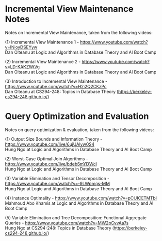 # Incremental View Maintenance Notes  
Notes on Incremental View Maintenance, taken from the following videos:  

(1) Incremental View Maintenance 1 - https://www.youtube.com/watch?v=lNioyDSEYyw  
    Dan Olteanu at Logic and Algorithms in Database Theory and AI Boot Camp

(2) Incremental View Maintenance 2 - https://www.youtube.com/watch?v=LD-KAKZWtVg  
    Dan Olteanu at Logic and Algorithms in Database Theory and AI Boot Camp

(3) Introduction to Incremental View Maintenance - https://www.youtube.com/watch?v=H2i2Q2CKzPc  
    Dan Olteanu at CS294-248: Topics in Database Theory (https://berkeley-cs294-248.github.io/)

# Query Optimization and Evaluation  
Notes on query optimization & evaluation, taken from the following videos:

(1) Output Size Bounds and Information Theory - https://www.youtube.com/live/6ujUAIvw0S4  
    Hung Ngo at Logic and Algorithms in Database Theory and AI Boot Camp

(2) Worst-Case Optimal Join Algorithms - https://www.youtube.com/live/bdeb6mYDWcI  
    Hung Ngo at Logic and Algorithms in Database Theory and AI Boot Camp

(3) Variable Elimination and Tensor Decomposition - https://www.youtube.com/watch?v=-9LWpmqs-MM  
    Hung Ngo at Logic and Algorithms in Database Theory and AI Boot Camp

(4) Instance Optimality - https://www.youtube.com/watch?v=pOUICETMTbI  
    Mahmoud Abo Khamis at Logic and Algorithms in Database Theory and AI Boot Camp

(5) Variable Elimination and Tree Decomposition: Functional Aggregate Queries - https://www.youtube.com/watch?v=MW2pCvvAa7s  
    Hung Ngo at CS294-248: Topics in Database Theory (https://berkeley-cs294-248.github.io/)






